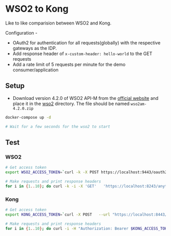 # WSO2 to Kong

Like to like comparision between WSO2 and Kong.

Configuration - 

- OAuth2 for authentication for all requests(globally) with the respective gateways as the IDP.
- Add response header of `x-custom-header: hello-world` to the GET requests
- Add a rate limit of 5 requests per minute for the demo consumer/application

## Setup

- Download version 4.2.0 of WSO2 API-M from the [official website](https://wso2.com/api-manager/) and place it in the [wso2](./wso2) directory. The file should be named `wso2am-4.2.0.zip`

```bash
docker-compose up -d

# Wait for a few seconds for the wso2 to start
```

## Test

### WSO2

```bash
# Get access token
export WSO2_ACCESS_TOKEN=`curl -k -X POST https://localhost:9443/oauth2/token -d "grant_type=client_credentials" -H "Authorization: Basic ekJmSm5DQ2ZZZlBrWDhwNnFRZmVvcmVyMXlNYTpaVTJUQVZLbWREVUVfZVpoVWZIRWpRb3hMaGth" | jq -r .access_token`

# Make requests and print response headers
for i in {1..10}; do curl -k -i -X 'GET'   'https://localhost:8243/anything/1.0.0'   -H 'accept: */*'   -H "Authorization: Bearer $WSO2_ACCESS_TOKEN"; done
```

### Kong

```bash
# Get access token
export KONG_ACCESS_TOKEN=`curl -X POST   --url "https://localhost:8443/anything/oauth2/token"   --data "grant_type=client_credentials"   --data "scope=default"   --data "client_id=zBfJnCCfYfPkX8p6qQfeorer1yMa"   --data "client_secret=ZU2TAVKmdDUE_eZhUfHEjQoxLhka"   --insecure | jq -r .access_token`

# Make requests and print response headers
for i in {1..10}; do curl -i -H "Authorization: Bearer $KONG_ACCESS_TOKEN" http://localhost:8000/anything; done
```
